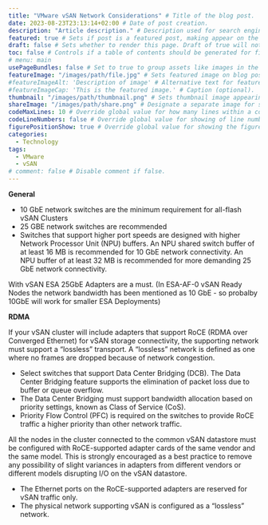 ```yaml
---
title: "VMware vSAN Network Considerations" # Title of the blog post.
date: 2023-08-23T23:13:14+02:00 # Date of post creation.
description: "Article description." # Description used for search engine.
featured: true # Sets if post is a featured post, making appear on the home page side bar.
draft: false # Sets whether to render this page. Draft of true will not be rendered.
toc: false # Controls if a table of contents should be generated for first-level links automatically.
# menu: main
usePageBundles: false # Set to true to group assets like images in the same folder as this post.
featureImage: "/images/path/file.jpg" # Sets featured image on blog post.
#featureImageAlt: 'Description of image' # Alternative text for featured image.
#featureImageCap: 'This is the featured image.' # Caption (optional).
thumbnail: "/images/path/thumbnail.png" # Sets thumbnail image appearing inside card on homepage.
shareImage: "/images/path/share.png" # Designate a separate image for social media sharing.
codeMaxLines: 10 # Override global value for how many lines within a code block before auto-collapsing.
codeLineNumbers: false # Override global value for showing of line numbers within code block.
figurePositionShow: true # Override global value for showing the figure label.
categories:
  - Technology
tags:
  - VMware
  - vSAN
# comment: false # Disable comment if false.
---
```


**General**

- 10 GbE network switches are the minimum requirement for all-flash vSAN Clusters
- 25 GBE network switches are recommended
- Switches that support higher port speeds are designed with higher Network Processor Unit (NPU) buffers. An NPU shared switch buffer of at least 16 MB is recommended for 10 GbE network connectivity. An NPU buffer of at least 32 MB is recommended for more demanding 25 GbE network connectivity.

With vSAN ESA 25GbE Adapters are a must. (In ESA-AF-0 vSAN Ready Nodes the network bandwidth has been mentioned as 10 GbE - so probalby 10GbE will work for smaller ESA Deployments)

**RDMA**

If your vSAN cluster will include adapters that support RoCE (RDMA over Converged Ethernet) for vSAN storage connectivity, the supporting network must support a “lossless” transport. A “lossless” network is defined as one where no frames are dropped because of network congestion.

- Select switches that support Data Center Bridging (DCB). The Data Center Bridging feature supports the elimination of packet loss due to buffer or queue overflow.
- The Data Center Bridging must support bandwidth allocation based on priority settings, known as Class of Service (CoS).
- Priority Flow Control (PFC) is required on the switches to provide RoCE traffic a higher priority than other network traffic.


All the nodes in the cluster connected to the common vSAN datastore must be configured with RoCE-supported adapter cards of the same vendor and the same model. This is strongly encouraged as a best practice to remove any possibility of slight variances in adapters from different vendors or different models disrupting I/O on the vSAN datastore.
- The Ethernet ports on the RoCE-supported adapters are reserved for vSAN traffic only.
- The physical network supporting vSAN is configured as a “lossless” network.
